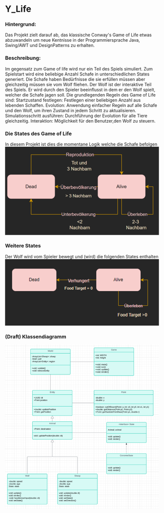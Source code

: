 # Y_Life

### Hintergrund:
Das Projekt zielt darauf ab, das klassische Conway's Game of Life etwas abzuwandeln um neue Kentnisse in der Programmiersprache Java, Swing/AWT und DesignPatterns zu erhalten.
### Beschreibung:
Im gegensatz zum Game of life wird nur ein Teil des Spiels simuliert. Zum Spielstart wird eine beliebige Anzahl Schafe in unterschiedlichen States generiert.
Die Schafe haben Bedürfnisse die sie erfüllen müssen aber gleichzeitig müssen sie vom Wolf fliehen.
Der Wolf ist der interaktive Teil des Spiels. Er wird durch den Spieler beeinflusst in dem er den Wolf spielt, welcher die Schafe jagen soll.
Die grundlegenden Regeln des Game of Life sind:
Startzustand festlegen: Festlegen einer beliebigen Anzahl aus lebenden Schaffen.
Evolution: Anwendung einfacher Regeln auf alle Schafe und den Wolf, um ihren Zustand in jedem Schritt zu aktualisieren.
Simulationsschritt ausführen: Durchführung der Evolution für alle Tiere gleichzeitig.
Interaktion: Möglichkeit für den Benutzer,den Wolf zu steuern.

### Die States des Game of Life
In diesem Projekt ist dies die momentane Logik welche die Schafe befolgen
![img.png](img.png)

### Weitere States
Der Wolf wird vom Spieler bewegt und (wird) die folgenden States enthalten
![img_1.png](img_1.png)

### (Draft) Klassendiagramm
![img_2.png](img_2.png)
